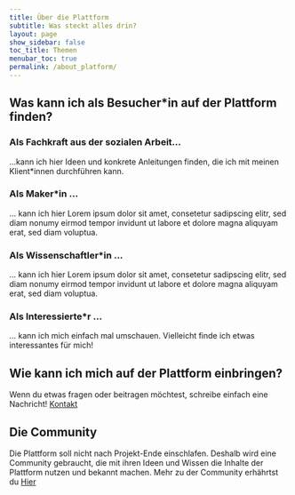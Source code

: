 ```yaml
---
title: Über die Plattform
subtitle: Was steckt alles drin?
layout: page
show_sidebar: false
toc_title: Themen
menubar_toc: true
permalink: /about_platform/
---
```

## Was kann ich als Besucher\*in auf der Plattform finden?

### Als Fachkraft aus der sozialen Arbeit...
...kann ich hier Ideen und konkrete Anleitungen finden, die ich mit meinen Klient\*innen durchführen kann.

### Als Maker\*in ...
... kann ich hier Lorem ipsum dolor sit amet, consetetur sadipscing elitr, sed diam nonumy eirmod tempor invidunt ut labore et dolore magna aliquyam erat, sed diam voluptua. 

### Als Wissenschaftler\*in ...
... kann ich hier Lorem ipsum dolor sit amet, consetetur sadipscing elitr, sed diam nonumy eirmod tempor invidunt ut labore et dolore magna aliquyam erat, sed diam voluptua. 

### Als Interessierte\*r ...
... kann ich mich einfach mal umschauen. Vielleicht finde ich etwas interessantes für mich!

## Wie kann ich mich auf der Plattform einbringen?
Wenn du etwas fragen oder beitragen möchtest, schreibe einfach eine Nachricht!
<a href="/contact/" class="button is-primary">
Kontakt</a>

## Die Community
Die Plattform soll nicht nach Projekt-Ende einschlafen. Deshalb wird eine Community gebraucht, die mit ihren Ideen und Wissen die Inhalte der Plattform nutzen und bekannt machen. Mehr zu der Community erhährtst du
<a href="/contact/" class="button is-primary">
Hier</a>
